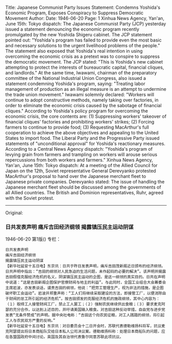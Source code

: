 Title: Japanese Communist Party Issues Statement: Condemns Yoshida's Economic Program, Exposes Conspiracy to Suppress Democratic Movement
Author:
Date: 1946-06-20
Page: 1
Xinhua News Agency, Yan'an, June 15th: Tokyo dispatch: The Japanese Communist Party (JCP) yesterday issued a statement denouncing the economic program recently promulgated by the new Yoshida Shigeru cabinet. The JCP statement pointed out: "Yoshida's program has failed to provide even the most basic and necessary solutions to the urgent livelihood problems of the people." The statement also exposed that Yoshida's real intention in using overcoming the economic crisis as a pretext was to conspire to suppress the democratic movement. The JCP stated: "This is Yoshida's new cabinet attempting to protect the interests of bureaucratic capital, financial cliques, and landlords." At the same time, Iwawami, chairman of the preparatory committee of the National Industrial Union Congress, also issued a statement condemning Yoshida's program, saying: "Treating labor management of production as an illegal measure is an attempt to undermine the trade union movement." Iwawami solemnly declared: "Workers will continue to adopt constructive methods, namely taking over factories, in order to eliminate the economic crisis caused by the sabotage of financial cliques." According to Yoshida's policy program for overcoming the economic crisis, the core contents are: (1) Suppressing workers' takeover of financial cliques' factories and prohibiting workers' strikes; (2) Forcing farmers to continue to provide food; (3) Requesting MacArthur's full cooperation to achieve the above objectives and appealing to the United States to import food. The Liberal Party and the Progressive Party issued statements of "unconditional approval" for Yoshida's reactionary measures. According to a Central News Agency dispatch: "Yoshida's program of levying grain from farmers and trampling on workers will arouse serious repercussions from both workers and farmers."
    Xinhua News Agency, Yan'an, June 15th: Tokyo dispatch: At a meeting of the Allied Council for Japan on the 12th, Soviet representative General Derevyanko protested MacArthur's proposal to hand over the Japanese merchant fleet to Japanese private companies. Derevyanko stated: The issue of handling the Japanese merchant fleet should be discussed among the governments of all Allied countries. The British and Dominion representatives, Ruhr, agreed with the Soviet protest.



<hr /> 

Original: 


### 日共发表声明  痛斥吉田经济纲领  揭露镇压民主运动阴谋

1946-06-20
第1版()
专栏：

    日共发表声明
    痛斥吉田经济纲领
    揭露镇压民主运动阴谋
    【新华社延安十五日电】东京讯：日共于昨日发表声明，痛斥吉田茂新阁近日颁布的经济纲领。日共声明中指出：“吉田的纲领对人民急迫的生活问题，未作起码的必要的解决”。该声明并揭露吉田假借克服经济危机的名义，阴谋镇压民主运动的企图，是这一纲领的真实目的。日共在声明中说道：“这是吉田新阁企图保护官僚财阀与地主的利益”。与此同时，全国工业组合大会筹委会主席岩波，亦发表谈话，谴责吉田的纲领，他说：“把劳工管理生产，视为非法的措施，是企图破坏职工会运动”。岩波并郑重声称：“工人们将继续采取建设的方法，即接管工厂，以便消除由于财阀的怠工所引起的经济危机”。按吉田颁发的克服经济危机的施政纲领，其中心内容为：（１）取缔工人接管财阀工厂，禁止工人罢工；（２）强制农民继续供出食粮；（３）要求麦克阿瑟的充分合作，以达到上述目的，并吁请美国输入粮食。对吉田这种反动举措，自由党与进步党发表“无条件赞成”的声明。据中央社电称：“吉田这个向农民征粮，对工人践踏的纲领，将引起工人与农民双方严重的反响。”
    【新华社延安十五日电】东京讯：对日委员会十二日开会时，苏联代表德勒维扬科将军，抗议麦克阿瑟提出将日本商船队交给日本私人公司决议案。德勒维扬科称：处理日本商船队的问题，应在各盟国政府中间讨论。英国及其自治领代表鲁尔同意苏联此项抗议。

